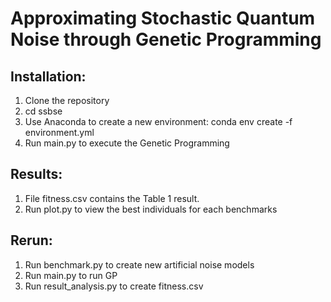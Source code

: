 # Approximating Stochastic Quantum Noise through Genetic Programming

## Installation:
1. Clone the repository
2. cd ssbse
3. Use Anaconda to create a new environment: conda env create -f environment.yml
4. Run main.py to execute the Genetic Programming

## Results:
1. File fitness.csv contains the Table 1 result.
2. Run plot.py to view the best individuals for each benchmarks

## Rerun:
1. Run benchmark.py to create new artificial noise models
2. Run main.py to run GP
3. Run result_analysis.py to create fitness.csv
